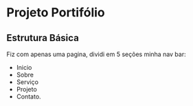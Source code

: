 #  Projeto Portifólio

## Estrutura Básica

Fiz com apenas uma pagina, dividi em 5 seções minha nav bar: 
* Inicio
* Sobre
* Serviço
* Projeto
* Contato.
